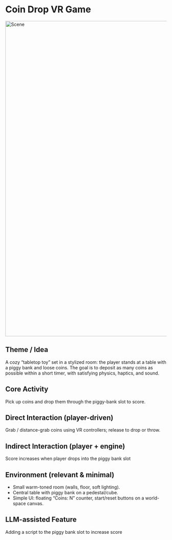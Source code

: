 # Coin Drop VR Game
<img width="1373" height="982" alt="Scene" src="https://github.com/user-attachments/assets/1100e07f-ffe8-4149-afee-142b19dd87df" />

## Theme / Idea

A cozy “tabletop toy” set in a stylized room: the player stands at a table with a piggy bank and loose coins. The goal is to deposit as many coins as possible within a short timer, with satisfying physics, haptics, and sound.

## Core Activity
Pick up coins and drop them through the piggy-bank slot to score.


## Direct Interaction (player-driven)
Grab / distance-grab coins using VR controllers; release to drop or throw.


## Indirect Interaction (player + engine)
Score increases when player drops into the piggy bank slot

## Environment (relevant & minimal)
- Small warm-toned room (walls, floor, soft lighting).
- Central table with piggy bank on a pedestal/cube.
- Simple UI: floating “Coins: N” counter, start/reset buttons on a world-space canvas.



## LLM-assisted Feature
Adding a script to the piggy bank slot to increase score

